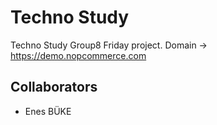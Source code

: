 # Techno Study

Techno Study Group8 Friday project.
Domain -> https://demo.nopcommerce.com

## Collaborators
 * Enes BÜKE 

